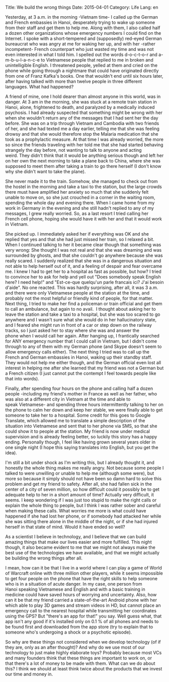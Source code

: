 Title: We build the wrong things
Date: 2015-04-01
Category: Life
Lang: en

Yesterday, at 3 a.m. in the morning -Vietnam time- I called up the German and French embassies in Hanoi, desperately trying to wake up someone from their staff and get them to help me. Along with them, I also called half a dozen other organizations whose emergency numbers I could find on the Internet. I spoke with a short-tempered and (supposedly) red-eyed German bureaucrat who was angry at me for waking her up, and with her -rather incompetent- French counterpart who just wasted my time and was not even interested in what I told him. I spelled out the words d-o-c-t-o-r and a-m-b-u-l-a-n-c-e to Vietnamese people that replied to me in broken and unintelligible English. I threatened people, yelled at them and cried on the phone while going through a nightmare that could have originated directly from one of Franz Kafka's books. One that wouldn't end until six hours later, after having talked with more than twelve people in three different languages. What had happened?

A friend of mine, one I hold dearer than almost anyone in this world, was in danger. At 3 am in the morning, she was stuck at a remote train station in Hanoi, alone, frightened to death, and paralyzed by a medically induced psychosis. I had already suspected that something might be wrong with her when she wouldn't return any of the messages that I had sent her the day before. She was on a trip through Vietnam and Cambodia with two friends of her, and she had texted me a day earlier, telling me that she was feeling drowsy and that she would therefore stop the Malaria medication that she took as a prophylactic measure. At that time I was already worried, the more so since the friends traveling with her told me that she had started behaving strangely the day before, not wanting to talk to anyone and acting weird. They didn't think that it would be anything serious though and left her on her own the next morning to take a plane back to China, where she was supposed to meet them after taking a train to go there herself (I don't know why she didn't want to take the plane).

She never made it to the train. Somehow, she managed to check out from the hostel in the morning and take a taxi to the station, but the large crowds there must have amplified her anxiety so much that she suddenly felt unable to move on, so she just crouched in a corner in the waiting room, spending the whole day and evening there. When I came home from my work in Germany in the evening and she still hadn't replied to any of my messages, I grew really worried. So, as a last resort I tried calling her French cell phone, hoping she would have it with her and that it would work in Vietnam.

She picked up. I immediately asked her if everything was OK and she replied that yes and that she had just missed her train, so I relaxed a bit. When I continued talking to her it became clear though that something was very wrong: She thought I was not real and that she was dreaming and was surrounded by ghosts, and that she couldn't go anywhere because she was really scared. I suddenly realized that she was in a dangerous situation and not able to help herself out of it, and a feeling of despair and fear overcame me. I knew I had to get her to a hospital as fast as possible, but how? I tried to convince her to ask for help and yell out "Does somebody speak English here? I need help!" and "Est-ce-que quelqu'un parle francais ici? J'ai besoin d'aide". No one reacted. This was hardly surprising, after all, it was 3 a.m. and there were only Vietnamese people at the station at the time, and probably not the most helpful or friendly kind of people, for that matter. Next thing, I tried to make her find a policeman or train official and get them to call an ambulance, but again to no avail.  I thought about asking her to leave the station and take a taxi to a hospital, but she was too scared to go anywhere and I wasn't sure what she would do in her hallucinatory state, and I feared she might run in front of a car or step down on the railway tracks, so I just asked her to stay where she was and answer the phone when I would call her again. After hanging up, I frantically searched for ANY emergency number that I could call in Vietnam, but I didn't come through to any of them with my German phone (and Skype doesn't seem to allow emergency calls either). The next thing I tried was to call up the French and German embassies in Hanoi, waking up their standby staff. They would not help me either though, and the German official even lost all interest in helping me after she learned that my friend was not a German but a French citizen (I just cannot put the contempt I feel towards people like that into words).

Finally, after spending four hours on the phone and calling half a dozen people -including my friend's mother in France as well as her father, who was also at a different city in Vietnam at the time and able to speak Vietnamese- and spending three hours intermittently talking to her on the phone to calm her down and keep her stable, we were finally able to get someone to take her to a hospital. Some credit for this goes to Google Translate, which allowed me to translate a simple description of the situation into Vietnamese and sent that to her phone via SMS, so that she could show it to people at the station. My friend is now under medical supervision and is already feeling better, so luckily this story has a happy ending. Personally though, I feel like having grown several years older in one single night (I hope this saying translates into English, but you get the idea).

I'm still a bit under shock as I'm writing this, but I already thought it, and honestly the whole thing makes me really angry. Not because some people I talked to were unwilling or unable to help me (although some were), but more so because it simply should not have been so damn hard to solve this problem and get my friend to safety. After all, she had fallen sick in the center of a city of seven million, so how difficult could it possibly be to get adequate help to her in a short amount of time? Actually very difficult, it seems. I keep wondering if I was just too stupid to make the right calls or explain the whole thing to people, but I think I was rather sober and careful when making these calls. What worries me more is what could have happened if she had lost her phone, or if somebody had attacked her while she was sitting there alone in the middle of the night, or if she had injured herself in that state of mind. Would it have ended so well?

As a scientist I believe in technology, and I believe that we can build amazing things that make our lives easier and more fulfilled. This night though, it also became evident to me that we might not always make the best use of the technologies we have available, and that we might actually be building the wrong things after all.

I mean, how can it be that I live in a world where I can play a game of World of Warcraft online with three million other players, while it seems impossible to get four people on the phone that have the right skills to help someone who is in a situation of acute danger. In my case, one person from Hanoi speaking Vietnamese and English and with a basic training in medicine could have saved hours of worrying and uncertainty. Also, how can it be that my friend carried a state-of-the-art Android phone with her which able to play 3D games and stream videos in HD, but cannot place an emergency call to the nearest hospital while transmitting her coordinates using the GPS? But "there's an app for that!" you say. Well guess what, that app isn't any good if it's installed only on 0.1 % of all phones and needs to be found first and downloaded from the app store (try to explain that to someone who's undergoing a shock or a psychotic episode).

So why are these things not considered when we develop technology (of if they are, only as an after thought)? And why do we use most of our technology to just make highly elaborate toys? Probably because most VCs and many founders think that these things are important to work on, or that there's a lot of money to be made with them. What can we do about this? I think we should at least think twice about the products that we invest our time and money in.